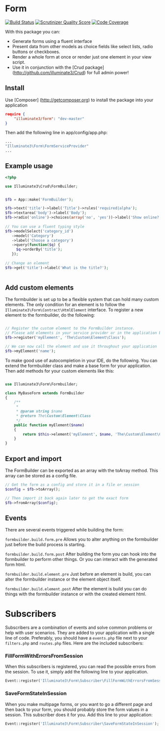 Form
====

[![Build Status](https://travis-ci.org/illuminate3/Form.png?branch=master)](https://travis-ci.org/illuminate3/Form)
[![Scrutinizer Quality Score](https://scrutinizer-ci.com/g/illuminate3/Form/badges/quality-score.png?s=8103612755c7470eec131897dbc93d6c7236e0cb)](https://scrutinizer-ci.com/g/illuminate3/Form/)
[![Code Coverage](https://scrutinizer-ci.com/g/illuminate3/Form/badges/coverage.png?s=ecb4b7677b38abd8279c89dfdf469c2fffdd12a4)](https://scrutinizer-ci.com/g/illuminate3/Form/)

With this package you can:

* Generate forms using a fluent interface
* Present data from other models as choice fields like select lists, radio buttons or checkboxes.
* Render a whole form at once or render just one element in your view script.
* Use it in conjunction with the [Crud package] (http://github.com/illuminate3/Crud) for full admin power!

## Install

Use [Composer] (http://getcomposer.org) to install the package into your application
```json
require {
    "illuminate3/form": "dev-master"
}
```

Then add the following line in app/config/app.php:
```php
...
"Illuminate3\Form\FormServiceProvider"
...
```

## Example usage

```php
<?php

use Illuminate3\Crud\FormBuilder;


$fb = App::make('FormBuilder');

$fb->text('title')->label('Title')->rules('required|alpha');
$fb->textarea('body')->label('Body');
$fb->radio('online')->choices(array('no', 'yes'))->label('Show online?');
        
// You can use a fluent typing style
$fb->modelSelect('category_id')
   ->model('Category')
   ->label('Choose a category')
   ->query(function($q) {
     $q->orderBy('title');
   });
   
// Change an element
$fb->get('title')->label('What is the title?');
   
```

## Add custom elements
The formbuilder is set up to be a flexible system that can hold many custom elements.
The only condition for an element is to follow the `Illuminate3\Form\Contract\HtmlElement` interface.
To register a new element to the formbuilder, do the following:
```php

// Register the custom element to the FormBuilder instance.
// Please add elements in your service provider or in the application bootstrap.
$fb->register('myElement', 'The\Custom\Element\Class'); 

// We can now call the element and use it throughout your application
$fb->myElement('name');
```

To make good use of autocompletion in your IDE, do the following. 
You can extend the formbuilder class and make a base form for your application.
Then add methods for your custom elements like this:
```php

use Illuminate3\Form\Formbuilder;

class MyBaseForm extends FormBuilder
{
    /**
     *
     * @param string $name
     * @return The\Custom\Element\Class
     */
    public function myElement($name)
    {
        return $this->element('myElement', $name, 'The\Custom\Element\Class');
    }
}
```

## Export and import
The FormBuilder can be exported as an array with the toArray method. 
This array can be stored as a config file.
```php
// Get the form as a config and store it in a file or session
$config = $fb->toArray();

// Then import it back again later to get the exact form
$fb->fromArray($config);
```

## Events
There are several events triggered while building the form:

`formbuilder.build.form.pre`
Allows you to alter anything on the formbuilder just before the build process is starting.

`formbuilder.build.form.post`
After building the form you can hook into the formbuilder to perform other things. 
Or you can interact with the generated form html.

`formbuilder.build.element.pre`
Just before an element is build, you can alter the formbuilder instance or the element object itself.

`formbuilder.build.element.post`
After the element is build you can do things with the formbuilder instance or with the created element html.

# Subscribers
Subscribers are a combination of events and solve common problems or help with user scenarios.
They are added to your application with a single line of code.
Preferably, you should have a `events.php` file next to your `filters.php` and `routes.php` files. 
Here are the included subscribers:

### FillFormWithErrorsFromSession
When this subscribers is registered, you can read the possible errors from the session. 
To use it, simply add the following line to your application.
```php
Event::register('Illuminate3\Form\Subscriber\FillFormWithErrorsFromSession');
```

### SaveFormStateInSession
When you make multipage forms, or you want to go a different page and then back to your form, you should probably
store the form values in a session. 
This subscriber does it for you. 
Add this line to your application:
```php
Event::register('Illuminate3\Form\Subscriber\SaveFormStateInSession');
```

